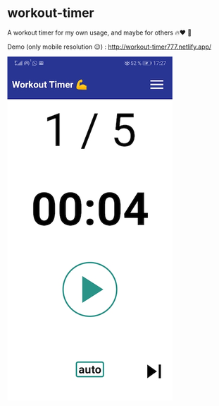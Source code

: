 # workout-timer
A workout timer for my own usage, and maybe for others 🔥♥️ 🙏

Demo (only mobile resolution 😉) : http://workout-timer777.netlify.app/

![App screenshot](https://raw.githubusercontent.com/souriya777/workout-timer/master/public/img/app-screenshot.jpg)
